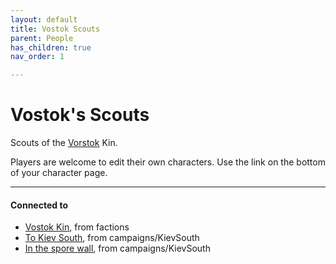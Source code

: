 ```yaml
---
layout: default
title: Vostok Scouts
parent: People
has_children: true
nav_order: 1

---
```


# Vostok's Scouts

Scouts of the [Vorstok](../factions/Vorstok.md) Kin.

Players are welcome to edit their own characters.
Use the link on the bottom of your character page.

---
#### Connected to

<!-- QueryToSerialize: LIST without ID "["+ title + "](https://terra-campaigns.github.io/"+ regexreplace(file.path, ".md", "") + ")" + ", from " + regexreplace(file.folder, "degenesis/", "") FROM ([[]]) OR outgoing([[]]) WHERE file.name != this.file.name AND file.name != "directory" AND file.name != "campaigns" SORT file.folder DESC -->
<!-- SerializedQuery: LIST without ID "["+ title + "](https://terra-campaigns.github.io/"+ regexreplace(file.path, ".md", "") + ")" + ", from " + regexreplace(file.folder, "degenesis/", "") FROM ([[]]) OR outgoing([[]]) WHERE file.name != this.file.name AND file.name != "directory" AND file.name != "campaigns" SORT file.folder DESC -->
- [Vostok Kin](https://terra-campaigns.github.io/degenesis/factions/Vorstok), from factions
- [To Kiev South](https://terra-campaigns.github.io/degenesis/campaigns/KievSouth/index), from campaigns/KievSouth
- [In the spore wall](https://terra-campaigns.github.io/degenesis/campaigns/KievSouth/chap1), from campaigns/KievSouth
<!-- SerializedQuery END -->
